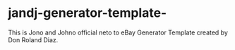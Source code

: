# jandj-generator-template-
This is Jono and Johno official neto to eBay Generator Template created by Don Roland Diaz.
